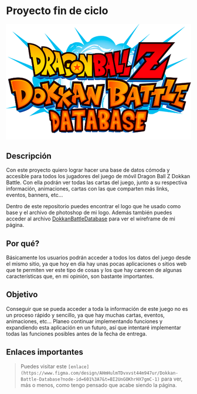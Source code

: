 # Proyecto fin de ciclo

![logo](./database_dokkan_battle/src/assets/logoDatabase.png)

## Descripción

Con este proyecto quiero lograr hacer una base de datos cómoda y accesible para todos los jugadores del juego de móvil Dragon Ball Z Dokkan Battle. Con ella podrán ver todas las cartas del juego, junto a su respectiva información, animaciones, cartas con las que comparten más links, eventos, banners, etc…

Dentro de este repositorio puedes encontrar el logo que he usado como base y el archivo de photoshop de mi logo. Además también puedes acceder al archivo [DokkanBattleDatabase](DokkanBattleDatabase.pdf) para ver el wireframe de mi página.

## Por qué?

Básicamente los usuarios podrán acceder a todos los datos del juego desde el mismo sitio, ya que hoy en día hay unas pocas aplicaciones o sitios web que te permiten ver este tipo de cosas y los que hay carecen de algunas características que, en mi opinión, son bastante importantes.

## Objetivo

Conseguir que se pueda acceder a toda la información de este juego no es un proceso rápido y sencillo, ya que hay muchas cartas, eventos, animaciones, etc… Planeo continuar implementando funciones y expandiendo esta aplicación en un futuro, así que intentaré implementar todas las funciones posibles antes de la fecha de entrega.

## Enlaces importantes

> Puedes visitar este `[enlace](https://www.figma.com/design/AHmHulmTDvxvst44m947ur/Dokkan-Battle-Database?node-id=601%3A7&t=BI2UnGOKhrHX7gmC-1)` para ver, más o menos, como tengo pensado que acabe siendo la página.
